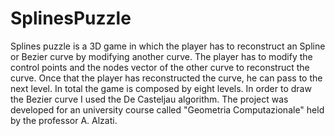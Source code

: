 # SplinesPuzzle

Splines puzzle is a 3D game in which the player has to reconstruct an Spline or Bezier curve by modifying another curve. The player has to modify the control points and the nodes vector of the other curve to reconstruct the curve. Once that the player has reconstructed the curve, he can pass to the next level. In total the game is composed by eight levels. In order to draw the Bezier curve I used the De Casteljau algorithm.  The project was developed for an university course called "Geometria Computazionale" held by the professor A. Alzati.
